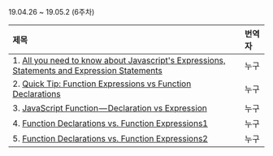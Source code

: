 19.04.26 ~ 19.05.2 (6주차)

|   제목   | 번역자  |
| :------ | :---- |
| 1. [All you need to know about Javascript's Expressions, Statements and Expression Statements](https://dev.to/promhize/javascript-in-depth-all-you-need-to-know-about-expressions-statements-and-expression-statements-5k2) | 누구 |
| 2. [Quick Tip: Function Expressions vs Function Declarations](https://www.sitepoint.com/function-expressions-vs-declarations/) | 누구 |
| 3. [JavaScript Function — Declaration vs Expression](https://medium.com/@raviroshan.talk/javascript-function-declaration-vs-expression-f5873b8c7b38) | 누구 |
| 4. [Function Declarations vs. Function Expressions1](https://medium.com/@mandeep1012/function-declarations-vs-function-expressions-b43646042052) | 누구 |
| 5. [Function Declarations vs. Function Expressions2](https://javascriptweblog.wordpress.com/2010/07/06/function-declarations-vs-function-expressions/) | 누구 |